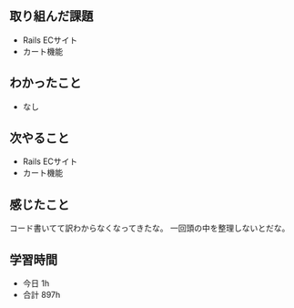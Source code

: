 ## 取り組んだ課題
- Rails ECサイト
- カート機能


## わかったこと
- なし

## 次やること
- Rails ECサイト
- カート機能

## 感じたこと
コード書いてて訳わからなくなってきたな。
一回頭の中を整理しないとだな。

## 学習時間
- 今日 1h
- 合計 897h
